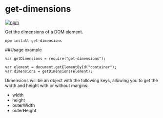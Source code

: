 # get-dimensions

[![npm](https://img.shields.io/npm/v/get-dimensions.svg?maxAge=2592000)](https://www.npmjs.com/package/get-dimensions)

Get the dimensions of a DOM element.

```
npm install get-dimensions
```

##Usage example

```
var getDimensions = require("get-dimensions");

var element = document.getElementById("container");
var dimensions = getDimensions(element);

```

Dimensions will be an object with the following keys, allowing you to get the width and height with or without margins:

* width
* height
* outerWidth
* outerHeight


